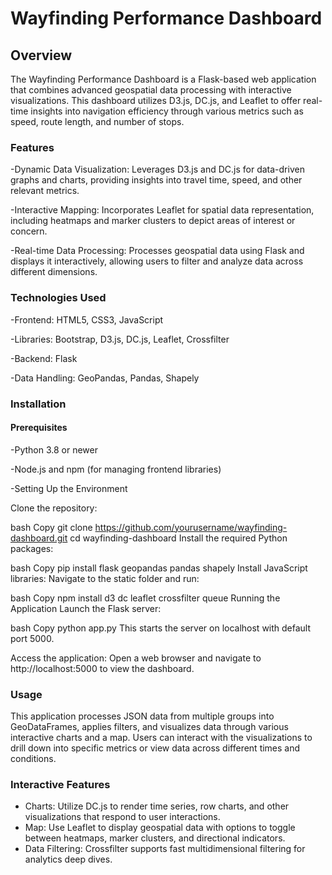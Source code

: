 # Wayfinding Performance Dashboard

## Overview

The Wayfinding Performance Dashboard is a Flask-based web application that combines advanced geospatial data processing with interactive visualizations. This dashboard utilizes D3.js, DC.js, and Leaflet to offer real-time insights into navigation efficiency through various metrics such as speed, route length, and number of stops.

### Features
-Dynamic Data Visualization: Leverages D3.js and DC.js for data-driven graphs and charts, providing insights into travel time, speed, and other relevant metrics.

-Interactive Mapping: Incorporates Leaflet for spatial data representation, including heatmaps and marker clusters to depict areas of interest or concern.

-Real-time Data Processing: Processes geospatial data using Flask and displays it interactively, allowing users to filter and analyze data across different dimensions.

### Technologies Used

-Frontend: HTML5, CSS3, JavaScript

-Libraries: Bootstrap, D3.js, DC.js, Leaflet, Crossfilter

-Backend: Flask

-Data Handling: GeoPandas, Pandas, Shapely

### Installation
#### Prerequisites
-Python 3.8 or newer

-Node.js and npm (for managing frontend libraries)

-Setting Up the Environment

Clone the repository:

bash
Copy
git clone https://github.com/yourusername/wayfinding-dashboard.git
cd wayfinding-dashboard
Install the required Python packages:

bash
Copy
pip install flask geopandas pandas shapely
Install JavaScript libraries: Navigate to the static folder and run:

bash
Copy
npm install d3 dc leaflet crossfilter queue
Running the Application
Launch the Flask server:

bash
Copy
python app.py
This starts the server on localhost with default port 5000.

Access the application: Open a web browser and navigate to http://localhost:5000 to view the dashboard.

### Usage
This application processes JSON data from multiple groups into GeoDataFrames, applies filters, and visualizes data through various interactive charts and a map. Users can interact with the visualizations to drill down into specific metrics or view data across different times and conditions.

### Interactive Features
- Charts: Utilize DC.js to render time series, row charts, and other visualizations that respond to user interactions.
- Map: Use Leaflet to display geospatial data with options to toggle between heatmaps, marker clusters, and directional indicators.
- Data Filtering: Crossfilter supports fast multidimensional filtering for analytics deep dives.
